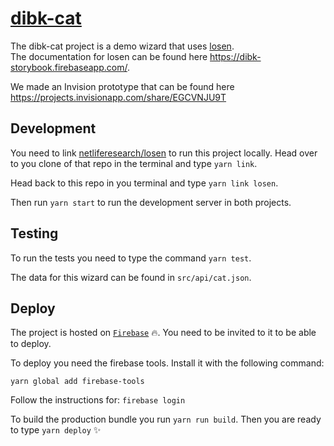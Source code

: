 # [dibk-cat](https://dibk-cat.firebaseapp.com/)

The dibk-cat project is a demo wizard that uses [losen](https://github.com/netliferesearch/losen).  
The documentation for losen can be found here https://dibk-storybook.firebaseapp.com/.  

We made an Invision prototype that can be found here https://projects.invisionapp.com/share/EGCVNJU9T

## Development
You need to link [netliferesearch/losen](https://github.com/netliferesearch/losen) to run this project locally. Head over to you clone of that repo in the terminal and type `yarn link`.

Head back to this repo in you terminal and type `yarn link losen`.

Then run `yarn start` to run the development server in both projects.

## Testing
To run the tests you need to type the command `yarn test`.

The data for this wizard can be found in `src/api/cat.json`.

## Deploy
The project is hosted on [`Firebase`](https://console.firebase.google.com/u/0/project/dibk-cat/overview) :fire:. You need to be invited to it to be able to deploy.

To deploy you need the firebase tools.
Install it with the following command:

`yarn global add firebase-tools`

Follow the instructions for:
`firebase login`

To build the production bundle you run `yarn run build`.
Then you are ready to type `yarn deploy` :sparkles:
